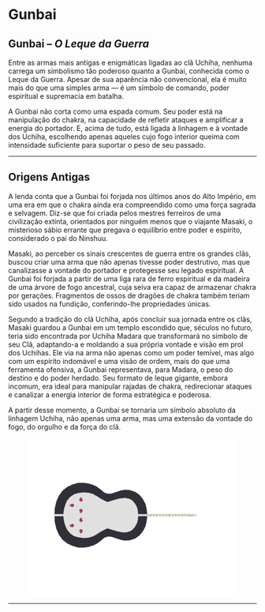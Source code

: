 # Gunbai

## &#x20;Gunbai – _O Leque da Guerra_

&#x20;Entre as armas mais antigas e enigmáticas ligadas ao clã Uchiha, nenhuma carrega um simbolismo tão poderoso quanto a Gunbai, conhecida como o Leque da Guerra. Apesar de sua aparência não convencional, ela é muito mais do que uma simples arma — é um símbolo de comando, poder espiritual e supremacia em batalha.

&#x20;A Gunbai não corta como uma espada comum. Seu poder está na manipulação do chakra, na capacidade de refletir ataques e amplificar a energia do portador. E, acima de tudo, está ligada à linhagem e à vontade dos Uchiha, escolhendo apenas aqueles cujo fogo interior queima com intensidade suficiente para suportar o peso de seu passado.

***

## Origens Antigas

&#x20;A lenda conta que a Gunbai foi forjada nos últimos anos do Alto Império, em uma era em que o chakra ainda era compreendido como uma força sagrada e selvagem. Diz-se que foi criada pelos mestres ferreiros de uma civilização extinta, orientados por ninguém menos que o viajante Masaki, o misterioso sábio errante que pregava o equilíbrio entre poder e espírito, considerado o pai do Ninshuu.

&#x20;Masaki, ao perceber os sinais crescentes de guerra entre os grandes clãs, buscou criar uma arma que não apenas tivesse poder destrutivo, mas que canalizasse a vontade do portador e protegesse seu legado espiritual. A Gunbai foi forjada a partir de uma liga rara de ferro espiritual e da madeira de uma árvore de fogo ancestral, cuja seiva era capaz de armazenar chakra por gerações. Fragmentos de ossos de dragões de chakra também teriam sido usados na fundição, conferindo-lhe propriedades únicas.

&#x20;Segundo a tradição do clã Uchiha, após concluir sua jornada entre os clãs, Masaki guardou a Gunbai em um templo escondido que, séculos no futuro, teria sido encontrada por Uchiha Madara que transformará no símbolo de seu Clã, adaptando-a e moldando a sua própria vontade e visão em prol dos Uchihas. Ele via na arma não apenas como um poder temível, mas algo com um espírito indomável e uma visão de ordem, mais do que uma ferramenta ofensiva, a Gunbai representava, para Madara, o peso do destino e do poder herdado. Seu formato de leque gigante, embora incomum, era ideal para manipular rajadas de chakra, redirecionar ataques e canalizar a energia interior de forma estratégica e poderosa.

&#x20;A partir desse momento, a Gunbai se tornaria um símbolo absoluto da linhagem Uchiha, não apenas uma arma, mas uma extensão da vontade do fogo, do orgulho e da força do clã.

<figure><img src="../../.gitbook/assets/image (40).png" alt=""><figcaption></figcaption></figure>

***
